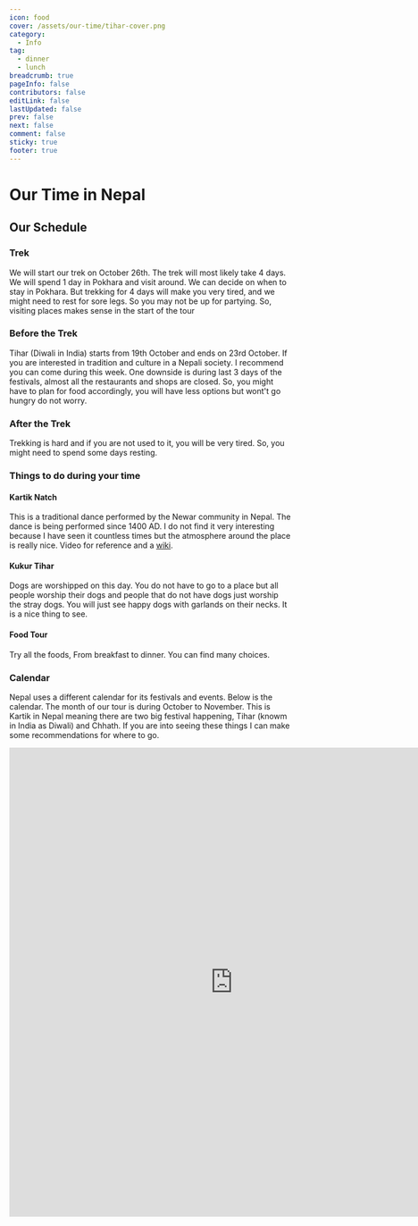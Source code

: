 ```yaml
---
icon: food
cover: /assets/our-time/tihar-cover.png
category:
  - Info
tag:
  - dinner
  - lunch
breadcrumb: true
pageInfo: false
contributors: false
editLink: false
lastUpdated: false
prev: false
next: false
comment: false
sticky: true
footer: true
---
```


# Our Time in Nepal

## Our Schedule

### Trek
We will start our trek on October 26th. The trek will most likely take 4 days. We will spend 1 day in Pokhara and visit around. We can decide on when to stay in Pokhara. But trekking for 4 days will make you very tired, and we might need to rest for sore legs. So you may not be up for partying. So, visiting places makes sense in the start of the tour

### Before the Trek

Tihar (Diwali in India) starts from 19th October and ends on 23rd October. If you are interested in tradition and culture in a Nepali society. I recommend you can come during this week. One downside is during last 3 days of the festivals, almost all the restaurants and shops are closed. So, you might have to plan for food accordingly, you will have less options but wont't go hungry do not worry.

### After the Trek

Trekking is hard and if you are not used to it, you will be very tired. So, you might need to spend some days resting.

### Things to do during your time

#### Kartik Natch

This is a traditional dance performed by the Newar community in Nepal. The dance is being performed since 1400 AD. I do not find it very interesting because I have seen it countless times but the atmosphere around the place is really nice. Video for reference and a [wiki](https://en.wikipedia.org/wiki/Kartik_Naach).

<VidStack
src="youtube/lvimj56NuLY"
title="Kartik Naach"
/>

#### Kukur Tihar

Dogs are worshipped on this day. You do not have to go to a place but all people worship their dogs and people that do not have dogs just worship the stray dogs. You will just see happy dogs with garlands on their necks. It is a nice thing to see.

<VidStack
src="youtube/drCzCq1-hrM"
title="Kukur Puja"
/>

#### Food Tour

Try all the foods, From breakfast to dinner. You can find many choices.

<VidStack
src="youtube/OV8ODVgaQW"
title="Nepali Food"
/>

### Calendar

Nepal uses a different calendar for its festivals and events. Below is the calendar. The month of our tour is during October to November. This is Kartik in Nepal meaning there are two big festival happening, Tihar (knowm in India as Diwali) and Chhath. If you are into seeing these things I can make some recommendations for where to go.

<iframe src="https://www.hamropatro.com/widgets/calender-full.php" frameborder="0" scrolling="no" marginwidth="0" marginheight="0" style="border:none; overflow:hidden; width:800px; height:840px;" allowtransparency="true"></iframe>



